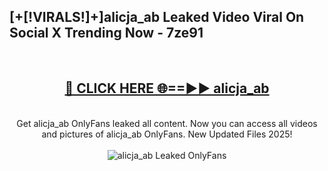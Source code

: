 <h2>[+[!VIRALS!]+]alicja_ab Leaked Video Viral On Social X Trending Now - 7ze91</h2>
<br>
<div align="center">
<h2><a href="https://libra.edu.pl?alicja_ab" rel="nofollow">🔴 CLICK HERE 🌐==►► alicja_ab</a></h2>
<br>
Get alicja_ab OnlyFans leaked all content. Now you can access all videos and pictures of alicja_ab OnlyFans. New Updated Files 2025!
<br>
<br>
<a href="https://libra.edu.pl?alicja_ab" rel="nofollow" data-target="animated-image.originalLink"><img src="https://i.ibb.co.com/WyWwxjT/player-gif2.gif" alt="alicja_ab Leaked OnlyFans" style="max-width: 100%; display: inline-block;" data-target="animated-image.originalImage"></a>
</div>
<br>